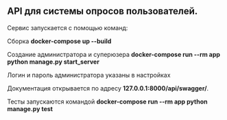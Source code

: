 API для системы опросов пользователей.
-----------

Сервис запускается с помощью команд:

 Сборка
 **docker-compose up --build**
 
 Создание администратора и суперюзера
 **docker-compose run --rm   app python manage.py start_server**  
 
 Логин и пароль администратора указаны в настройках 


Документация открывается по адресу 
**127.0.0.1:8000/api/swagger/**. 

Тесты запускаются командой 
**docker-compose run --rm   app python manage.py test**

